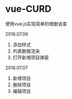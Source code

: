 # vue-CURD
使用vue.js实现简单的增删该查

2016.07.06
1. 添加样式
2. 列表数据渲染
3. 打开新增项目弹窗

2016.07.07
1. 新增项目
2. 删除项目
3. 编辑项目
